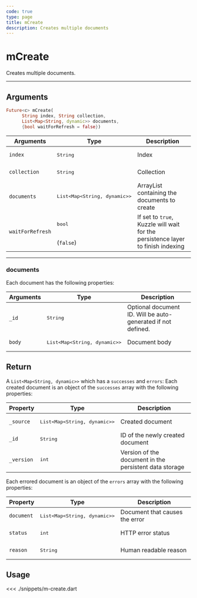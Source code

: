 ```yaml
---
code: true
type: page
title: mCreate
description: Creates multiple documents
---
```


# mCreate

Creates multiple documents.

---

## Arguments

```dart
Future<c> mCreate(
      String index, String collection, 
      List<Map<String, dynamic>> documents,
      {bool waitForRefresh = false})
```

| Arguments          | Type                                                    | Description                       |
| ------------------ | ------------------------------------------------------- | --------------------------------- |
| `index`            | <pre>String</pre>                                       | Index                             |
| `collection`       | <pre>String</pre>                                       | Collection                        |
| `documents`        | <pre>List<Map<String, dynamic>></pre> | ArrayList containing the documents to create |
| `waitForRefresh`   | <pre>bool</pre><br>(`false`)                                      | If set to `true`, Kuzzle will wait for the persistence layer to finish indexing |

---

### documents

Each document has the following properties:

| Arguments          | Type                                         | Description                       |
| ------------------ | -------------------------------------------- | --------------------------------- |
| `_id`              | <pre>String</pre>                            | Optional document ID. Will be auto-generated if not defined.             |
| `body`             | <pre>List<Map<String, dynamic>></pre> | Document body |

## Return

A `List<Map<String, dynamic>>` which has a `successes` and `errors`:
Each created document is an object of the `successes` array with the following properties:

| Property     | Type                                         | Description                      |
|------------- |--------------------------------------------- |--------------------------------- |
| `_source`    | <pre>List<Map<String, dynamic>></pre> | Created document                 |
| `_id`        | <pre>String</pre>                            | ID of the newly created document                       |
| `_version`   | <pre>int</pre>                           | Version of the document in the persistent data storage |

Each errored document is an object of the `errors` array with the following properties:

| Property     | Type                                         | Description                      |
|------------- |--------------------------------------------- |--------------------------------- |
| `document`   | <pre>List<Map<String, dynamic>></pre> | Document that causes the error   |
| `status`     | <pre>int</pre>                           | HTTP error status                |
| `reason`     | <pre>String</pre>                            | Human readable reason |

## Usage

<<< ./snippets/m-create.dart
